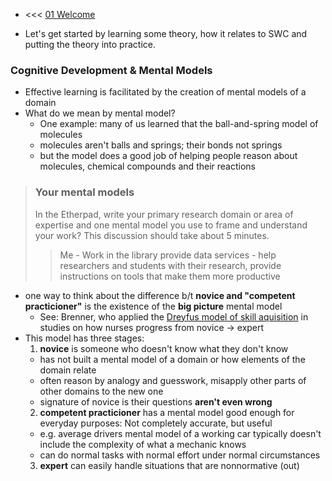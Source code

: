 * <<< [01 Welcome](01-welcome)

* Let's get started by learning some theory, how it relates to SWC and putting the theory into practice.

### Cognitive Development & Mental Models

* Effective learning is facilitated by the creation of mental models of a domain
* What do we mean by mental model?
  * One example: many of us learned that the ball-and-spring model of  molecules
  * molecules aren't balls and springs; their bonds not springs
  * but the model does a good job of helping people reason about molecules, chemical compounds and their reactions

>### Your mental models
>In the Etherpad, write your primary research domain or area of expertise and one mental model you use to frame and understand your work? This discussion should take about 5 minutes.
>> Me - Work in the library provide data services - help researchers and students with their research, provide instructions on tools that make them more productive

* one way to think about the difference b/t **novice and "competent practicioner"** is the existence of the **big picture** mental model
  * See: Brenner, who applied the [Dreyfus model of skill aquisition](https://en.wikipedia.org/wiki/Dreyfus_model_of_skill_acquisition) in studies on how nurses progress from novice -> expert
* This model has three stages:
  1. **novice** is someone who doesn't know what they don't know
    * has not built a mental model of a domain or how elements of the domain relate
    * often reason by analogy and guesswork, misapply other parts of other domains to the new one
    * signature of novice is their questions **aren't even wrong**
  2. **competent practicioner** has a mental model good enough for everyday purposes: Not completely accurate, but useful
    * e.g. average drivers mental model of a working car typically doesn't include the complexity of what a mechanic knows
    * can do normal tasks with normal effort under normal circumstances
  3. **expert** can easily handle situations that are nonnormative (out)

